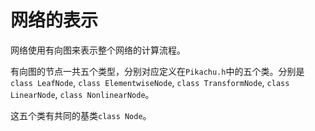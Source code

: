 # 网络的表示

网络使用有向图来表示整个网络的计算流程。

有向图的节点一共五个类型，分别对应定义在`Pikachu.h`中的五个类。分别是`class LeafNode`, `class ElementwiseNode`, `class TransformNode`, `class LinearNode`, `class NonlinearNode`。

这五个类有共同的基类`class Node`。

